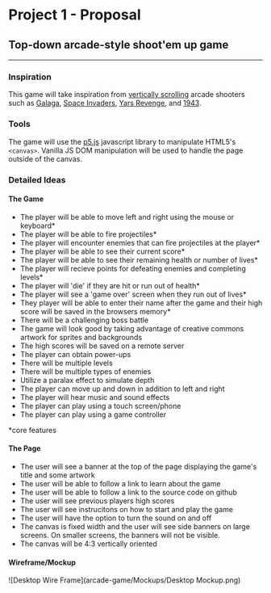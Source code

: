 # Project 1 - Proposal

## Top-down arcade-style shoot'em up game
----------

### Inspiration
This game will take inspiration from [vertically scrolling](https://en.wikipedia.org/wiki/Vertically_scrolling_video_game) arcade shooters such as [Galaga](https://en.wikipedia.org/wiki/Galaga), [Space Invaders](https://en.wikipedia.org/wiki/Space_Invaders), [Yars Revenge](https://en.wikipedia.org/wiki/Yars%27_Revenge), and [1943](https://en.wikipedia.org/wiki/1943:_The_Battle_of_Midway).

### Tools
The game will use the [p5.js](https://p5js.org/) javascript library to manipulate HTML5's `<canvas>`. Vanilla JS DOM manipulation will be used to handle the page outside of the canvas.

### Detailed Ideas
#### The Game
* The player will be able to move left and right using the mouse or keyboard*
* The player will be able to fire projectiles*
* The player will encounter enemies that can fire projectiles at the player*
* The player will be able to see their current score*
* The player will be able to see their remaining health or number of lives*
* The player will recieve points for defeating enemies and completing levels*
* The player will 'die' if they are hit or run out of health*
* The player will see a 'game over' screen when they run out of lives*
* They player will be able to enter their name after the game and their high score will be saved in the browsers memory*
* There will be a challenging boss battle
* The game will look good by taking advantage of creative commons artwork for sprites and backgrounds
* The high scores will be saved on a remote server
* The player can obtain power-ups
* There will be multiple levels
* There will be multiple types of enemies
* Utilize a paralax effect to simulate depth
* The player can move up and down in addition to left and right
* The player will hear music and sound effects
* The player can play using a touch screen/phone
* The player can play using a game controller

*core features

#### The Page
* The user will see a banner at the top of the page displaying the game's title and some artwork
* The user will be able to follow a link to learn about the game
* The user will be able to follow a link to the source code on github
* The user will see previous players high scores
* The user will see instrucitons on how to start and play the game
* The user will have the option to turn the sound on and off
* The canvas is fixed width and the user will see side banners on large screens. On smaller screens, the banners will not be visible.
* The canvas will be 4:3 vertically oriented

#### Wireframe/Mockup
![Desktop Wire Frame](arcade-game/Mockups/Desktop Mockup.png)
